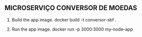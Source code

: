 ## MICROSERVIÇO CONVERSOR DE MOEDAS 

1) Build the app image.
docker build -t conversor-sbf .

2) Run the app image.
docker run -p 3000:3000 my-node-app



